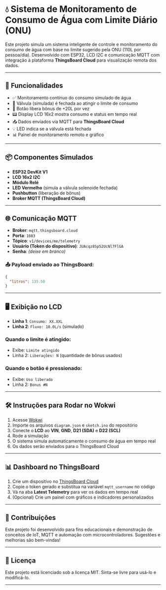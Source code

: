 # 💧 Sistema de Monitoramento de Consumo de Água com Limite Diário (ONU)

Este projeto simula um sistema inteligente de controle e monitoramento do consumo de água com base no limite sugerido pela ONU (110L por pessoa/dia). Desenvolvido com ESP32, LCD I2C e comunicação MQTT com integração à plataforma **ThingsBoard Cloud** para visualização remota dos dados.

---

## 🚀 Funcionalidades

- ✅ Monitoramento contínuo do consumo simulado de água  
- 🚫 Válvula (simulada) é fechada ao atingir o limite de consumo  
- 🔘 Botão libera bônus de +20L por vez  
- 📟 Display LCD 16x2 mostra consumo e status em tempo real  
- 📤 Dados enviados via MQTT para **ThingsBoard Cloud**  
- 💡 LED indica se a válvula está fechada  
- 📊 Painel de monitoramento remoto e gráfico  

---

## 📦 Componentes Simulados

- **ESP32 DevKit V1**  
- **LCD 16x2 I2C**  
- **Módulo Relé**  
- **LED Vermelho** (simula a válvula solenoide fechada)  
- **Pushbutton** (liberação de bônus)  
- **Broker MQTT (ThingsBoard Cloud)**  

---

## 🌐 Comunicação MQTT

- **Broker**: `mqtt.thingsboard.cloud`  
- **Porta**: `1883`  
- **Tópico**: `v1/devices/me/telemetry`  
- **Usuário (Token do dispositivo)**: `JUAcqz8Sp52UcNl7FlGA`  
- **Senha**: *(deixe em branco)*  

### 📤 Payload enviado ao ThingsBoard:

```json
{
  "litros": 135.50
}
```

---

## 🖥 Exibição no LCD

- **Linha 1**: `Consumo: XX.XXL`  
- **Linha 2**: `Fluxo: 10.0L/s` (simulado)

### Quando o limite é atingido:
- Exibe: `Limite atingido`
- Linha 2: `Liberações: N` (quantidade de bônus usados)

### Quando o botão é pressionado:
- Exibe: `Uso liberado`
- Linha 2: `Bonus #N`

---

## 🛠 Instruções para Rodar no Wokwi

1. Acesse [Wokwi](https://wokwi.com/projects/429592043413401601)
2. Importe os arquivos `diagram.json` e `sketch.ino` do repositório
3. Conecte o **LCD** ao **VIN**, **GND**, **D21 (SDA)** e **D22 (SCL)**
4. Rode a simulação  
5. O sistema simula automaticamente o consumo de água em tempo real
6. Os dados serão enviados para o ThingsBoard Cloud

---

## 📊 Dashboard no ThingsBoard

1. Crie um dispositivo no [ThingsBoard Cloud](https://thingsboard.cloud)
2. Copie o token gerado e substitua na variável `mqtt_username` no código
3. Vá na aba **Latest Telemetry** para ver os dados em tempo real
4. (Opcional) Crie um painel com gráficos e indicadores personalizados

---

## 🧠 Contribuições

Este projeto foi desenvolvido para fins educacionais e demonstração de conceitos de IoT, MQTT e automação com microcontroladores. Sugestões e melhorias são bem-vindas!

---

## 📄 Licença

Este projeto está licenciado sob a licença MIT. Sinta-se livre para usá-lo e modificá-lo.

---
